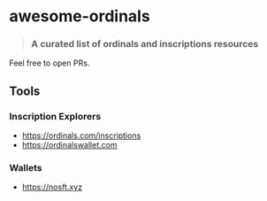 # awesome-ordinals
> ### A curated list of ordinals and inscriptions resources

Feel free to open PRs.

## Tools

### Inscription Explorers
 * https://ordinals.com/inscriptions
 * https://ordinalswallet.com

### Wallets
 * https://nosft.xyz
